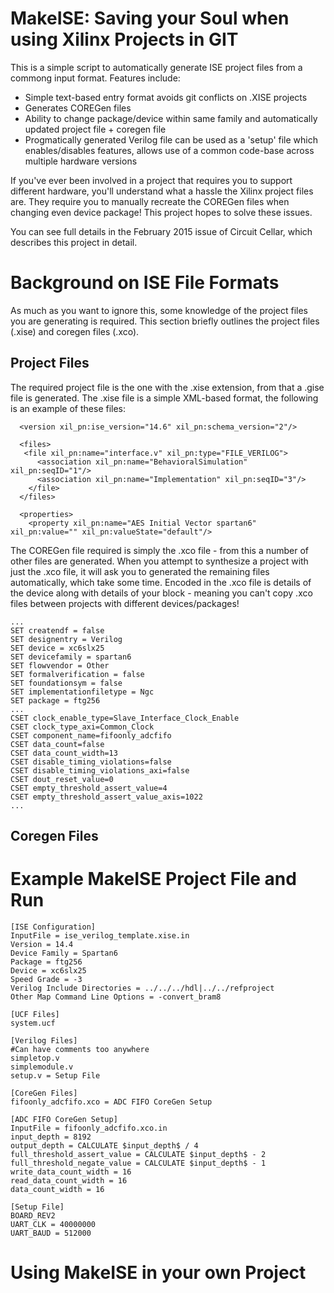 MakeISE: Saving your Soul when using Xilinx Projects in GIT
===========================================================

This is a simple script to automatically generate ISE project files from a commong input format. Features include:

* Simple text-based entry format avoids git conflicts on .XISE projects
* Generates COREGen files
* Ability to change package/device within same family and automatically updated project file + coregen file
* Progmatically generated Verilog file can be used as a 'setup' file which enables/disables features, allows use of a common code-base across multiple hardware versions

If you've ever been involved in a project that requires you to support different hardware, you'll understand what a hassle the Xilinx project files are. They require you to manually recreate the COREGen files when changing even device package! This project hopes to solve these issues.

You can see full details in the February 2015 issue of Circuit Cellar, which describes this project in detail.

Background on ISE File Formats
==============================

As much as you want to ignore this, some knowledge of the project files you are generating is required. This section briefly outlines the project files (.xise) and coregen files (.xco).

Project Files
-------------

The required project file is the one with the .xise extension, from that a .gise file is generated. The .xise file is a simple XML-based format, the following is an example of these files:

```
  <version xil_pn:ise_version="14.6" xil_pn:schema_version="2"/>

  <files>
   <file xil_pn:name="interface.v" xil_pn:type="FILE_VERILOG">
      <association xil_pn:name="BehavioralSimulation" xil_pn:seqID="1"/>
      <association xil_pn:name="Implementation" xil_pn:seqID="3"/>
    </file>
  </files>

  <properties>
    <property xil_pn:name="AES Initial Vector spartan6" xil_pn:value="" xil_pn:valueState="default"/>
```

The COREGen file required is simply the .xco file - from this a number of other files are generated. When you attempt to synthesize a project with just the .xco file, it will ask you to generated the remaining files automatically, which take some time. Encoded in the .xco file is details of the device along with details of your block - meaning you can't copy .xco files between projects with different devices/packages!

```
...
SET createndf = false
SET designentry = Verilog
SET device = xc6slx25
SET devicefamily = spartan6
SET flowvendor = Other
SET formalverification = false
SET foundationsym = false
SET implementationfiletype = Ngc
SET package = ftg256
...
CSET clock_enable_type=Slave_Interface_Clock_Enable
CSET clock_type_axi=Common_Clock
CSET component_name=fifoonly_adcfifo
CSET data_count=false
CSET data_count_width=13
CSET disable_timing_violations=false
CSET disable_timing_violations_axi=false
CSET dout_reset_value=0
CSET empty_threshold_assert_value=4
CSET empty_threshold_assert_value_axis=1022
...
```

Coregen Files
-------------

Example MakeISE Project File and Run
====================================

```
[ISE Configuration]
InputFile = ise_verilog_template.xise.in
Version = 14.4
Device Family = Spartan6
Package = ftg256
Device = xc6slx25
Speed Grade = -3
Verilog Include Directories = ../../../hdl|../../refproject
Other Map Command Line Options = -convert_bram8

[UCF Files]
system.ucf

[Verilog Files]
#Can have comments too anywhere
simpletop.v
simplemodule.v
setup.v = Setup File

[CoreGen Files]
fifoonly_adcfifo.xco = ADC FIFO CoreGen Setup

[ADC FIFO CoreGen Setup]
InputFile = fifoonly_adcfifo.xco.in
input_depth = 8192
output_depth = CALCULATE $input_depth$ / 4
full_threshold_assert_value = CALCULATE $input_depth$ - 2
full_threshold_negate_value = CALCULATE $input_depth$ - 1
write_data_count_width = 16
read_data_count_width = 16
data_count_width = 16

[Setup File]
BOARD_REV2
UART_CLK = 40000000
UART_BAUD = 512000
```

Using MakeISE in your own Project
=================================

